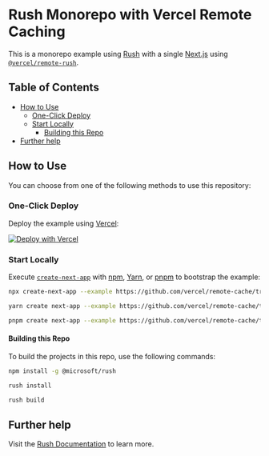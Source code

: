 # Rush Monorepo with Vercel Remote Caching

This is a monorepo example using [Rush](https://rushjs.io/) with a single [Next.js](https://nextjs.org/) using [`@vercel/remote-rush`](../../packages/remote-rush).

## Table of Contents
<!-- START doctoc generated TOC please keep comment here to allow auto update -->
<!-- DON'T EDIT THIS SECTION, INSTEAD RE-RUN doctoc TO UPDATE -->

- [How to Use](#how-to-use)
  - [One-Click Deploy](#one-click-deploy)
  - [Start Locally](#start-locally)
    - [Building this Repo](#building-this-repo)
- [Further help](#further-help)

<!-- END doctoc generated TOC please keep comment here to allow auto update -->

## How to Use

You can choose from one of the following methods to use this repository:

### One-Click Deploy

Deploy the example using [Vercel](https://vercel.com?utm_source=github&utm_medium=readme&utm_campaign=vercel-examples):

[![Deploy with Vercel](https://vercel.com/button)](https://vercel.com/new/git/external?repository-url=https://github.com/vercel/remote-cache/tree/main/examples/rush&project-name=rush-monorepo-with-vercel-cache&root-directory=apps%2Fmy-app&build-command=node%20..%2F..%2Fcommon%2Fscripts%2Finstall-run-rush.js%20build&install-command=node%20..%2F..%2Fcommon%2Fscripts%2Finstall-run-rush.js%20update-autoinstaller%20--name%20rush-plugins%20%26%26%20node%20..%2F..%2Fcommon%2Fscripts%2Finstall-run-rush.js%20update%20%26%26%20node%20..%2F..%2Fcommon%2Fscripts%2Finstall-run-rush.js%20install&repository-name=rush-monorepo)


### Start Locally

Execute [`create-next-app`](https://github.com/vercel/next.js/tree/canary/packages/create-next-app) with [npm](https://docs.npmjs.com/cli/init), [Yarn](https://yarnpkg.com/lang/en/docs/cli/create/), or [pnpm](https://pnpm.io) to bootstrap the example:

```bash
npx create-next-app --example https://github.com/vercel/remote-cache/tree/main/examples/rush rush-monorepo
```

```bash
yarn create next-app --example https://github.com/vercel/remote-cache/tree/main/examples/rush rush-monorepo
```

```bash
pnpm create next-app --example https://github.com/vercel/remote-cache/tree/main/examples/rush rush-monorepo
```

#### Building this Repo
To build the projects in this repo, use the following commands:

```bash
npm install -g @microsoft/rush
```

```bash
rush install
```

```bash
rush build
```

## Further help

Visit the [Rush Documentation](https://rushjs.io/) to learn more.
